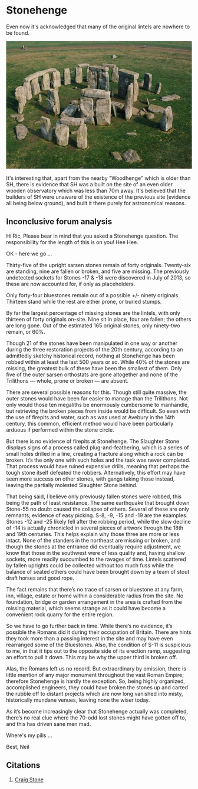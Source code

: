 # Stonehenge

Even now it's acknowledged that many of the original lintels are nowhere to be found.

![](img/stonehenge1.jpg)

It's interesting that, apart from the nearby "Woodhenge" which is older than SH, there is evidence that SH was a built on the site of an even older wooden observatory which was less than 70m away. It's believed that the builders of SH were unaware of the existence of the previous site (evidence all being below ground), and built it there purely for astronomical reasons.

## Inconclusive forum analysis

Hi Ric,
Please bear in mind that you asked a Stonehenge question. The responsibility for the length of this is on you! Hee Hee.

OK - here we go ...

Thirty-five of the upright sarsen stones remain of forty originals. Twenty-six are standing, nine are fallen or broken, and five are missing. The previously undetected sockets for Stones -17 & -18 were discovered in July of 2013, so these are now accounted for, if only as placeholders.

Only forty-four bluestones remain out of a possible +/- ninety originals. Thirteen stand while the rest are either prone, or buried stumps.

By far the largest percentage of missing stones are the lintels, with only thirteen of forty originals on-site. Nine sit in place, four are fallen; the others are long gone. Out of the estimated 165 original stones, only ninety-two remain, or 60%.

Though 21 of the stones have been manipulated in one way or another during the three restoration projects of the 20th century, according to an admittedly sketchy historical record, nothing at Stonehenge has been robbed within at least the last 500 years or so. While 40% of the stones are missing, the greatest bulk of these have been the smallest of them. Only five of the outer sarsen orthostats are gone altogether and none of the Trilithons — whole, prone or broken — are absent.

There are several possible reasons for this. Though still quite massive, the outer stones would have been far easier to manage than the Trilithons. Not only would those ten megaliths be enormously cumbersome to manhandle, but retrieving the broken pieces from inside would be difficult. So even with the use of firepits and water, such as was used at Avebury in the 14th century, this common, efficient method would have been particularly arduous if performed within the stone circle.

But there is no evidence of firepits at Stonehenge.
The Slaughter Stone displays signs of a process called plug-and-feathering, which is a series of small holes drilled in a line, creating a fracture along which a rock can be broken. It’s the only one with such holes and the task was never completed. That process would have ruined expensive drills, meaning that perhaps the tough stone itself defeated the robbers. Alternatively, this effort may have seen more success on other stones, with gangs taking those instead, leaving the partially molested Slaughter Stone behind.

That being said, I believe only previously fallen stones were robbed, this being the path of least resistance. The same earthquake that brought down Stone-55 no doubt caused the collapse of others. Several of these are only remnants; evidence of easy picking. S-8, -9, -15 and -19 are the examples. Stones -12 and -25 likely fell after the robbing period, while the slow decline of -14 is actually chronicled in several pieces of artwork through the 18th and 19th centuries. This helps explain why those three are more or less intact. None of the standers in the northeast are missing or broken, and though the stones at the entrance did eventually require adjustment, we know that those in the southwest were of less quality and, having shallow sockets, more readily succumbed to the ravages of time. Lintels scattered by fallen uprights could be collected without too much fuss while the balance of seated others could have been brought down by a team of stout draft horses and good rope.

The fact remains that there’s no trace of sarsen or bluestone at any farm, inn, village, estate or home within a considerable radius from the site. No foundation, bridge or garden arrangement in the area is crafted from the missing material, which seems strange as it could have become a convenient rock quarry for the entire region.

So we have to go further back in time. While there’s no evidence, it’s possible the Romans did it during their occupation of Britain. There are hints they took more than a passing interest in the site and may have even rearranged some of the Bluestones. Also, the condition of S-11 is suspicious to me, in that it tips out to the opposite side of its erection ramp, suggesting an effort to pull it down. This may be why the upper third is broken off.

Alas, the Romans left us no record. But extraordinary by omission, there is little mention of any major monument throughout the vast Roman Empire; therefore Stonehenge is hardly the exception. So, being highly organized, accomplished engineers, they could have broken the stones up and carted the rubble off to distant projects which are now long vanished into misty, historically mundane venues, leaving none the wiser today.

As it’s become increasingly clear that Stonehenge actually was completed, there’s no real clue where the 70-odd lost stones might have gotten off to, and this has driven sane men mad.

Where's my pills ...

Best,
Neil

## Citations

1. [Craig Stone](https://nobulart.com)